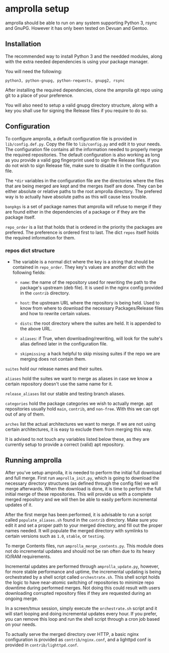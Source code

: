 amprolla setup
==============

amprolla should be able to run on any system supporting Python 3, rsync
and GnuPG. However it has only been tested on Devuan and Gentoo.


Installation
------------

The recommended way to install Python 3 and the needded modules, along
with the extra needed dependencies is using your package manager.

You will need the following:

```
python3, python-gnupg, python-requests, gnupg2, rsync
```

After installing the required dependencies, clone the amprolla git repo
using git to a place of your preference.

You will also need to setup a valid gnupg directory structure, along with
a key you shall use for signing the Release files if you require to do so.


Configuration
-------------

To configure amprolla, a default configuration file is provided in
`lib/config.def.py`. Copy the file to `lib/config.py` and edit it to
your needs. The configuration file contains all the information needed
to properly merge the required repositories. The default configuration
is also working as long as you provide a valid gpg fingerprint used to
sign the Release files. If you do not wish to sign Release file, make
sure to disable it in the configuration file.

The `*dir` variables in the configuration file are the directories
where the files that are being merged are kept and the merges itself
are done. They can be either absolute or relative paths to the root
amprolla directory. The prefered way is to actually have absolute paths
as this will cause less trouble.

`banpkgs` is a set of package names that amprolla will refuse to merge
if they are found either in the dependencies of a package or if they
are the package itself.

`repo_order` is a list that holds that is ordered in the priority the
packages are prefered. The preference is ordered first to last.
The dict `repos` itself holds the required information for them.

### repos dict structure

* The variable is a normal dict where the key is a string that should
  be contained in `repo_order`. They key's values are another dict with
  the following fields:

	- `name`: the name of the repository used for rewriting the path to
	  the package's upstream (deb file). It is used in the nginx config
	  provided in the `contrib` directory.

	- `host`: the upstream URL where the repository is being held. Used
	  to know from where to download the necessary Packages/Release files
	  and how to rewrite certain values.

	- `dists`: the root directory where the suites are held. It is appended
	  to the above URL.

	- `aliases`: if True, when downloading/rewriting, will look for the
	  suite's alias defined later in the configuration file.

	- `skipmissing`: a hack helpful to skip missing suites if the repo
	  we are merging does not contain them.


`suites` hold our release names and their suites.

`aliases` hold the suites we want to merge as aliases in case we know a
certain repository doesn't use the same name for it.

`release_aliases` list our stable and testing branch aliases.

`categories` hold the package categories we wish to actually merge. apt
repositories usually hold `main`, `contrib`, and `non-free`. With this
we can opt out of any of them.

`arches` list the actual architectures we want to merge. If we are not
using certain architectures, it is easy to exclude them from merging
this way.

It is advised to not touch any variables listed below these, as they
are currently setup to provide a correct (valid) apt repository.


Running amprolla
----------------

After you've setup amprolla, it is needed to perform the initial full
download and full merge. First run `amprolla_init.py`, which is going
to download the necessary directory structures (as defined through the
config file) we will merge afterwards. When the download is done, it is
time to perform the full initial merge of these repositories. This will
provide us with a complete merged repository and we will then be able
to easily perform incremental updates of it.

After the first merge has been performed, it is advisable to run a
script called `populate_aliases.sh` found in the `contrib` directory.
Make sure you edit it and set a proper path to your merged directory,
and fill out the proper names needed. It will populate the merged
directory with symlinks to certain versions such as `1.0`, `stable`, or
`testing`.

To merge Contents files, run `amprolla_merge_contents.py`. This module
does not do incremental updates and should not be ran often due to its
heavy IO/RAM requirements.

Incremental updates are performed through `amprolla_update.py`, however,
for more stable performance and uptime, the incremental updating is
being orchestrated by a shell script called `orchestrate.sh`. This shell
script holds the logic to have near-atomic switching of repositories to
minimize repo downtime during performed merges. Not doing this could
result with users downloading corrupted repository files if they are
requested during an ongoing merge.

In a screen/tmux session, simply execute the `orchestrate.sh` script
and it will start looping and doing incremental updates every hour.
If you prefer, you can remove this loop and run the shell script through
a cron job based on your needs.

To actually serve the merged directory over HTTP, a basic nginx
configuration is provided as `contrib/nginx.conf`, and a lighttpd conf
is provided in `contrib/lighttpd.conf`.
